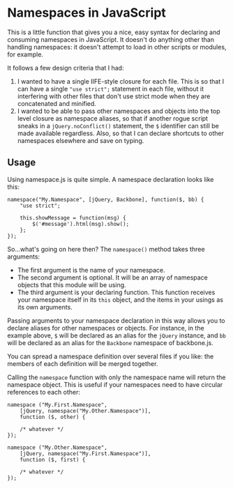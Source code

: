 Namespaces in JavaScript
========================

This is a little function that gives you a nice, easy syntax for declaring and
consuming namespaces in JavaScript. It doesn't do anything other than handling
namespaces: it doesn't attempt to load in other scripts or modules, for example.

It follows a few design criteria that I had:

  1. I wanted to have a single IIFE-style closure for each file. This is so that
     I can have a single `"use strict";` statement in each file, without it
     interfering with other files that don't use strict mode when they are
     concatenated and minified.
  2. I wanted to be able to pass other namespaces and objects into the top level
     closure as namespace aliases, so that if another rogue script sneaks in a
     `jQuery.noConflict()` statement, the `$` identifier can still be made
     available regardless. Also, so that I can declare shortcuts to other
     namespaces elsewhere and save on typing.

Usage
-----

Using namespace.js is quite simple. A namespace declaration looks like this:

    namespace("My.Namespace", [jQuery, Backbone], function($, bb) {
        "use strict";

        this.showMessage = function(msg) {
            $('#message').html(msg).show();
        };
    });

So...what's going on here then? The `namespace()` method takes three arguments:

  * The first argument is the name of your namespace.
  * The second argument is optional. It will be an array of namespace objects
    that this module will be using.
  * The third argument is your declaring function. This function receives your
    namespace itself in its `this` object, and the items in your usings as its
    own arguments.

Passing arguments to your namespace declaration in this way allows you to
declare aliases for other namespaces or objects. For instance, in the example
above, `$` will be declared as an alias for the `jQuery` instance, and `bb` will
be declared as an alias for the `Backbone` namespace of backbone.js.

You can spread a namespace definition over several files if you like: the
members of each definition will be merged together.

Calling the `namespace` function with only the namespace name will return the
namespace object. This is useful if your namespaces need to have circular
references to each other:

    namespace ("My.First.Namespace",
        [jQuery, namespace("My.Other.Namespace")],
        function ($, other) {

        /* whatever */
    });

    namespace ("My.Other.Namespace",
        [jQuery, namespace("My.First.Namespace")],
        function ($, first) {

        /* whatever */
    });
